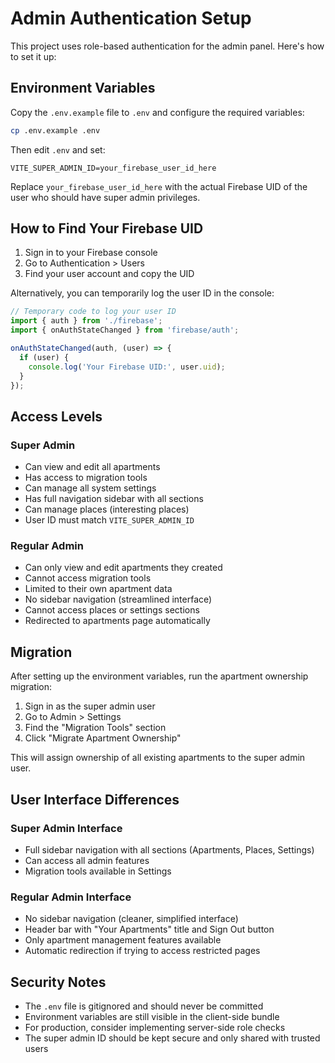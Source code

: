 # Admin Authentication Setup

This project uses role-based authentication for the admin panel. Here's how to set it up:

## Environment Variables

Copy the `.env.example` file to `.env` and configure the required variables:

```bash
cp .env.example .env
```

Then edit `.env` and set:

```
VITE_SUPER_ADMIN_ID=your_firebase_user_id_here
```

Replace `your_firebase_user_id_here` with the actual Firebase UID of the user who should have super admin privileges.

## How to Find Your Firebase UID

1. Sign in to your Firebase console
2. Go to Authentication > Users
3. Find your user account and copy the UID

Alternatively, you can temporarily log the user ID in the console:

```javascript
// Temporary code to log your user ID
import { auth } from './firebase';
import { onAuthStateChanged } from 'firebase/auth';

onAuthStateChanged(auth, (user) => {
  if (user) {
    console.log('Your Firebase UID:', user.uid);
  }
});
```

## Access Levels

### Super Admin
- Can view and edit all apartments
- Has access to migration tools
- Can manage all system settings
- Has full navigation sidebar with all sections
- Can manage places (interesting places)
- User ID must match `VITE_SUPER_ADMIN_ID`

### Regular Admin
- Can only view and edit apartments they created
- Cannot access migration tools
- Limited to their own apartment data
- No sidebar navigation (streamlined interface)
- Cannot access places or settings sections
- Redirected to apartments page automatically

## Migration

After setting up the environment variables, run the apartment ownership migration:

1. Sign in as the super admin user
2. Go to Admin > Settings
3. Find the "Migration Tools" section
4. Click "Migrate Apartment Ownership"

This will assign ownership of all existing apartments to the super admin user.

## User Interface Differences

### Super Admin Interface
- Full sidebar navigation with all sections (Apartments, Places, Settings)
- Can access all admin features
- Migration tools available in Settings

### Regular Admin Interface
- No sidebar navigation (cleaner, simplified interface)
- Header bar with "Your Apartments" title and Sign Out button
- Only apartment management features available
- Automatic redirection if trying to access restricted pages

## Security Notes

- The `.env` file is gitignored and should never be committed
- Environment variables are still visible in the client-side bundle
- For production, consider implementing server-side role checks
- The super admin ID should be kept secure and only shared with trusted users
